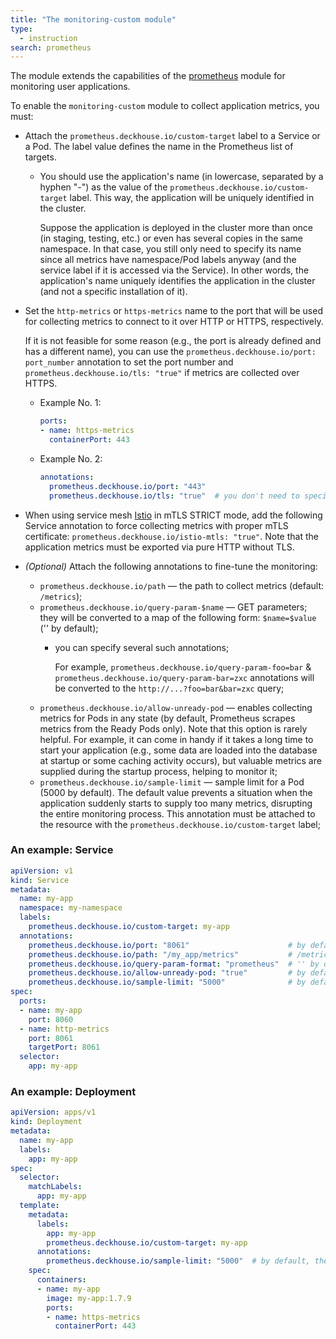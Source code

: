 ```yaml
---
title: "The monitoring-custom module"
type:
  - instruction
search: prometheus
---
```


The module extends the capabilities of the [prometheus](../../modules/300-prometheus/) module for monitoring user applications.

To enable the `monitoring-custom` module to collect application metrics, you must:

- Attach the `prometheus.deckhouse.io/custom-target` label to a Service or a Pod. The label value defines the name in the Prometheus list of targets.
  - You should use the application's name (in lowercase, separated by a hyphen "-") as the value of the `prometheus.deckhouse.io/custom-target` label. This way, the application will be uniquely identified in the cluster.

     Suppose the application is deployed in the cluster more than once (in staging, testing, etc.) or even has several copies in the same namespace. In that case, you still only need to specify its name since all metrics have namespace/Pod labels anyway (and the service label if it is accessed via the Service). In other words, the application's name uniquely identifies the application in the cluster (and not a specific installation of it).
- Set the `http-metrics` or `https-metrics` name to the port that will be used for collecting metrics to connect to it over HTTP or HTTPS, respectively.

  If it is not feasible for some reason (e.g., the port is already defined and has a different name), you can use the `prometheus.deckhouse.io/port: port_number` annotation to set the port number and `prometheus.deckhouse.io/tls: "true"` if metrics are collected over HTTPS.
  - Example No. 1:

    ```yaml
    ports:
    - name: https-metrics
      containerPort: 443
    ```

  - Example No. 2:

    ```yaml
    annotations:
      prometheus.deckhouse.io/port: "443"
      prometheus.deckhouse.io/tls: "true"  # you don't need to specify this annotation if metrics are sent over http
    ```

- When using service mesh [Istio](../110-istio/) in mTLS STRICT mode, add the following Service annotation to force collecting metrics with proper mTLS certificate: `prometheus.deckhouse.io/istio-mtls: "true"`. Note that the application metrics must be exported via pure HTTP without TLS.
- *(Optional)* Attach the following annotations to fine-tune the monitoring:

  * `prometheus.deckhouse.io/path` — the path to collect metrics (default: `/metrics`);
  * `prometheus.deckhouse.io/query-param-$name` — GET parameters; they will be converted to a map of the following form: `$name=$value` (''  by default);
    - you can specify several such annotations;

      For example, `prometheus.deckhouse.io/query-param-foo=bar` & `prometheus.deckhouse.io/query-param-bar=zxc` annotations will be converted to the `http://...?foo=bar&bar=zxc` query;
  * `prometheus.deckhouse.io/allow-unready-pod` — enables collecting metrics for Pods in any state (by default, Prometheus scrapes metrics from the Ready Pods only). Note that this option is rarely helpful. For example, it can come in handy if it takes a long time to start your application (e.g., some data are loaded into the database at startup or some caching activity occurs), but valuable metrics are supplied during the startup process, helping to monitor it;
  * `prometheus.deckhouse.io/sample-limit` — sample limit for a Pod (5000 by default). The default value prevents a situation when the application suddenly starts to supply too many metrics, disrupting the entire monitoring process. This annotation must be attached to the resource with the `prometheus.deckhouse.io/custom-target` label;

### An example: Service

```yaml
apiVersion: v1
kind: Service
metadata:
  name: my-app
  namespace: my-namespace
  labels:
    prometheus.deckhouse.io/custom-target: my-app
  annotations:
    prometheus.deckhouse.io/port: "8061"                      # by default, either the http-metrics or https-metrics service port is used
    prometheus.deckhouse.io/path: "/my_app/metrics"           # /metrics by default
    prometheus.deckhouse.io/query-param-format: "prometheus"  # '' by default
    prometheus.deckhouse.io/allow-unready-pod: "true"         # by default, NON-ready Pods are ignored
    prometheus.deckhouse.io/sample-limit: "5000"              # by default, the sample is limited to 5000 metrics for a single Pod
spec:
  ports:
  - name: my-app
    port: 8060
  - name: http-metrics
    port: 8061
    targetPort: 8061
  selector:
    app: my-app
```

### An example: Deployment

```yaml
apiVersion: apps/v1
kind: Deployment
metadata:
  name: my-app
  labels:
    app: my-app
spec:
  selector:
    matchLabels:
      app: my-app
  template:
    metadata:
      labels:
        app: my-app
        prometheus.deckhouse.io/custom-target: my-app
      annotations:
        prometheus.deckhouse.io/sample-limit: "5000"  # by default, the sample is limited to 5000 metrics for a single Pod
    spec:
      containers:
      - name: my-app
        image: my-app:1.7.9
        ports:
        - name: https-metrics
          containerPort: 443
```
